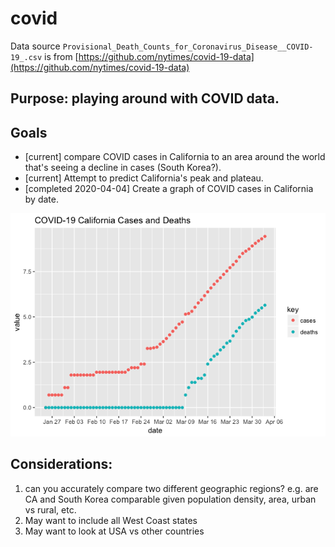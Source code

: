 # covid

Data source `Provisional_Death_Counts_for_Coronavirus_Disease__COVID-19_.csv` is from [https://github.com/nytimes/covid-19-data](https://github.com/nytimes/covid-19-data)


## Purpose: playing around with COVID data.

## Goals

- [current] compare COVID cases in California to an area around the world that's seeing a decline in cases (South Korea?).
- [current] Attempt to predict California's peak and plateau.
- [completed 2020-04-04] Create a graph of COVID cases in California by date.

![Graph of COVID-19 cases and deaths in California](https://github.com/laynsy/covid/blob/master/covid-19-CA-cases.png?raw=true "COVID-19 cases and deaths in California")


## Considerations: 
1. can you accurately compare two different geographic regions? e.g. are CA and South Korea comparable given population density, area, urban vs rural, etc.
2. May want to include all West Coast states
3. May want to look at USA vs other countries
